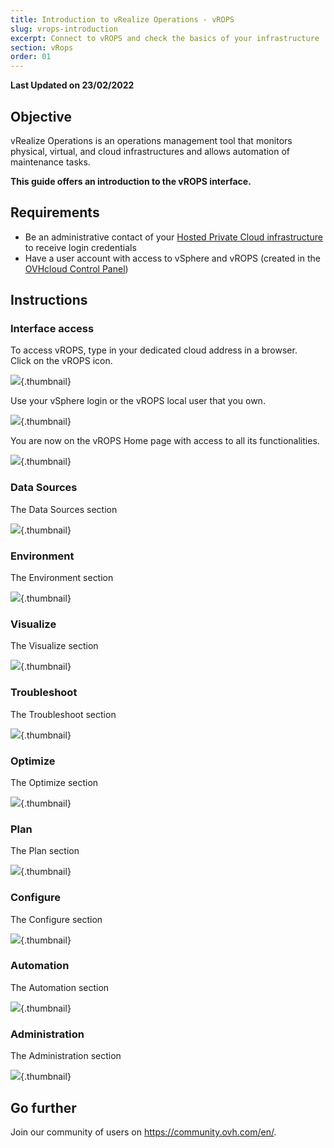 ```yaml
---
title: Introduction to vRealize Operations - vROPS
slug: vrops-introduction
excerpt: Connect to vROPS and check the basics of your infrastructure
section: vRops
order: 01
---
```


**Last Updated on 23/02/2022**

## Objective

vRealize Operations is an operations management tool that monitors physical, virtual, and cloud infrastructures and allows automation of maintenance tasks.

**This guide offers an introduction to the vROPS interface.**

## Requirements

- Be an administrative contact of your [Hosted Private Cloud infrastructure](https://www.ovhcloud.com/en-gb/enterprise/products/hosted-private-cloud/) to receive login credentials
- Have a user account with access to vSphere and vROPS (created in the [OVHcloud Control Panel](https://www.ovh.com/auth/?action=gotomanager&from=https://www.ovh.co.uk/&ovhSubsidiary=GB))


## Instructions

### Interface access

To access vROPS, type in your dedicated cloud address in a browser.<br>
Click on the vROPS icon.<br>

![](images/en01logpage.png){.thumbnail}

Use your vSphere login or the vROPS local user that you own.

![](images/en02log.png){.thumbnail}

You are now on the vROPS Home page with access to all its functionalities.

![](images/en03home.png){.thumbnail}

### Data Sources

The Data Sources section

![](images/en04datasources.png){.thumbnail}

### Environment

The Environment section

![](images/en05environment.png){.thumbnail}

### Visualize

The Visualize section

![](images/en06dashboards.png){.thumbnail}

### Troubleshoot

The Troubleshoot section

![](images/en07troubleshoot.png){.thumbnail}

### Optimize

The Optimize section

![](images/en08optimize.png){.thumbnail}

### Plan

The Plan section

![](images/en09plan.png){.thumbnail}

### Configure

The Configure section

![](images/en10configure.png){.thumbnail}

### Automation

The Automation section

![](images/en11automation.png){.thumbnail}

### Administration

The Administration section

![](images/en12administration.png){.thumbnail}


## Go further

Join our community of users on <https://community.ovh.com/en/>.
